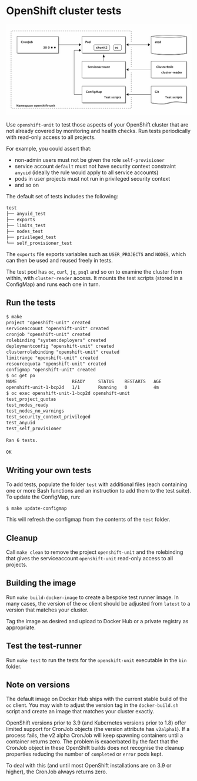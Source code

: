 # OpenShift cluster tests

![Overview of openshift-unit](ditaa/chart.png)

Use `openshift-unit` to test those aspects of your OpenShift cluster that are not already covered by monitoring and health checks. Run tests periodically with read-only access to all projects.

For example, you could assert that:

* non-admin users must not be given the role `self-provisioner`
* service account `default` must not have security context constraint `anyuid` (ideally the rule would apply to all service accounts) 
* pods in user projects must not run in privileged security context
* and so on

The default set of tests includes the following:
```
test
├── anyuid_test
├── exports
├── limits_test
├── nodes_test
├── privileged_test
└── self_provisioner_test
```

The `exports` file exports variables such as `USER_PROJECTS` and `NODES`, which can then be used and reused freely in tests.

The test pod has `oc`, `curl`, `jq`, `psql` and so on to examine the cluster from within, with `cluster-reader` access. It mounts the test scripts (stored in a ConfigMap) and runs each one in turn.

## Run the tests
```
$ make
project "openshift-unit" created
serviceaccount "openshift-unit" created
cronjob "openshift-unit" created
rolebinding "system:deployers" created
deploymentconfig "openshift-unit" created
clusterrolebinding "openshift-unit" created
limitrange "openshift-unit" created
resourcequota "openshift-unit" created
configmap "openshift-unit" created
$ oc get po
NAME                     READY     STATUS    RESTARTS   AGE
openshift-unit-1-bcp2d   1/1       Running   0          4m 
$ oc exec openshift-unit-1-bcp2d openshift-unit
test_project_quotas
test_nodes_ready
test_nodes_no_warnings
test_security_context_privileged
test_anyuid
test_self_provisioner

Ran 6 tests.

OK
```

## Writing your own tests
To add tests, populate the folder `test` with additional files (each containing one or more Bash functions and an instruction to add them to the test suite). To update the ConfigMap, run:
```
$ make update-configmap
```
This will refresh the configmap from the contents of the `test` folder.

## Cleanup
Call `make clean` to remove the project `openshift-unit` and the rolebinding that gives the serviceaccount `openshift-unit` read-only access to all projects.

## Building the image
Run `make build-docker-image` to create a bespoke test runner image. In many cases, the version of the `oc` client should be adjusted from `latest` to a version that matches your cluster.

Tag the image as desired and upload to Docker Hub or a private registry as appropriate.

## Test the test-runner
Run `make test` to run the tests for the `openshift-unit` executable in the `bin` folder.

## Note on versions
The default image on Docker Hub ships with the current stable build of the `oc` client. You may wish to adjust the version tag in the `docker-build.sh` script and create an image that matches your cluster exactly.

OpenShift versions prior to 3.9 (and Kubernetes versions prior to 1.8) offer limited support for CronJob objects (the version attribute has `v2alpha1`). If a process fails, the v2 alpha CronJob will keep spawning containers until a container returns zero. The problem is exacerbated by the fact that the CronJob object in these OpenShift builds does not recognise the cleanup properties reducing the number of `completed` or `error` pods kept.

To deal with this (and until most OpenShift installations are on 3.9 or higher), the CronJob always returns zero.
